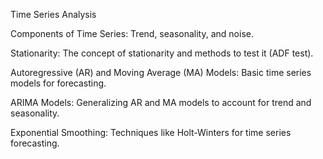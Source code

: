  Time Series Analysis
 
Components of Time Series: Trend, seasonality, and noise.

Stationarity: The concept of stationarity and methods to test it (ADF test).

Autoregressive (AR) and Moving Average (MA) Models: Basic time series models for forecasting.

ARIMA Models: Generalizing AR and MA models to account for trend and seasonality.

Exponential Smoothing: Techniques like Holt-Winters for time series forecasting.
